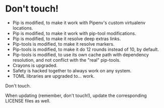 # Don't touch!

- Pip is modified, to make it work with Pipenv's custom virtualenv locations.
- Pip is modified, to make it work with pip-tool modifications.
- Pip is modified, to make it resolve deep extras links.
- Pip-tools is modified, to make it resolve markers.
- Pip-tools is modified, to make it do 12 rounds instead of 10, by default.
- Pip-tools is modified, to use its own cache path with dependency resolution, and not conflict with the "real" pip-tools.
- Crayons is upgraded.
- Safety is hacked together to always work on any system.
- TOML libraries are upgraded to... work.

Don't touch.

When updating (remember, don't touch!), update the corresponding LICENSE files as well.
